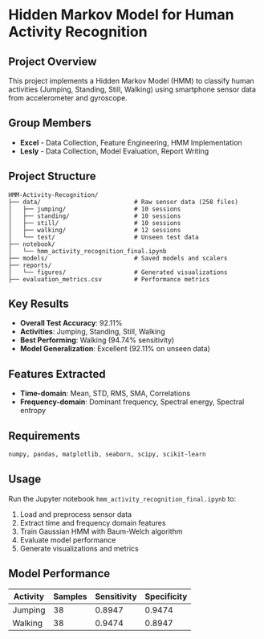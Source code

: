 # Hidden Markov Model for Human Activity Recognition

## Project Overview
This project implements a Hidden Markov Model (HMM) to classify human activities (Jumping, Standing, Still, Walking) using smartphone sensor data from accelerometer and gyroscope.

## Group Members
- **Excel** - Data Collection, Feature Engineering, HMM Implementation
- **Lesly** - Data Collection, Model Evaluation, Report Writing

## Project Structure
```
HMM-Activity-Recognition/
├── data/                          # Raw sensor data (258 files)
│   ├── jumping/                   # 10 sessions
│   ├── standing/                  # 10 sessions  
│   ├── still/                     # 10 sessions
│   ├── walking/                   # 12 sessions
│   └── test/                      # Unseen test data
├── notebook/
│   └── hmm_activity_recognition_final.ipynb
├── models/                        # Saved models and scalers
├── reports/
│   └── figures/                   # Generated visualizations
├── evaluation_metrics.csv         # Performance metrics
```

## Key Results
- **Overall Test Accuracy**: 92.11%
- **Activities**: Jumping, Standing, Still, Walking
- **Best Performing**: Walking (94.74% sensitivity)
- **Model Generalization**: Excellent (92.11% on unseen data)

## Features Extracted
- **Time-domain**: Mean, STD, RMS, SMA, Correlations
- **Frequency-domain**: Dominant frequency, Spectral energy, Spectral entropy

## Requirements
```bash
numpy, pandas, matplotlib, seaborn, scipy, scikit-learn
```

## Usage
Run the Jupyter notebook `hmm_activity_recognition_final.ipynb` to:
1. Load and preprocess sensor data
2. Extract time and frequency domain features
3. Train Gaussian HMM with Baum-Welch algorithm
4. Evaluate model performance
5. Generate visualizations and metrics

## Model Performance
| Activity | Samples | Sensitivity | Specificity |
|----------|---------|-------------|-------------|
| Jumping  | 38      | 0.8947      | 0.9474      |
| Walking  | 38      | 0.9474      | 0.8947      |
```
